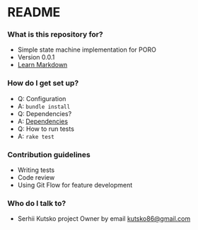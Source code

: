 # README #

### What is this repository for? ###

* Simple state machine implementation for PORO
* Version 0.0.1
* [Learn Markdown](https://bitbucket.org/tutorials/markdowndemo)

### How do I get set up? ###

* Q: Configuration
* A: `bundle install`
* Q: Dependencies?
* A: [Dependencies](http://www.graphviz.org/Download..php)
* Q: How to run tests
* A: `rake test`

### Contribution guidelines ###

* Writing tests
* Code review
* Using Git Flow for feature development

### Who do I talk to? ###

* Serhii Kutsko project Owner by email kutsko86@gmail.com
